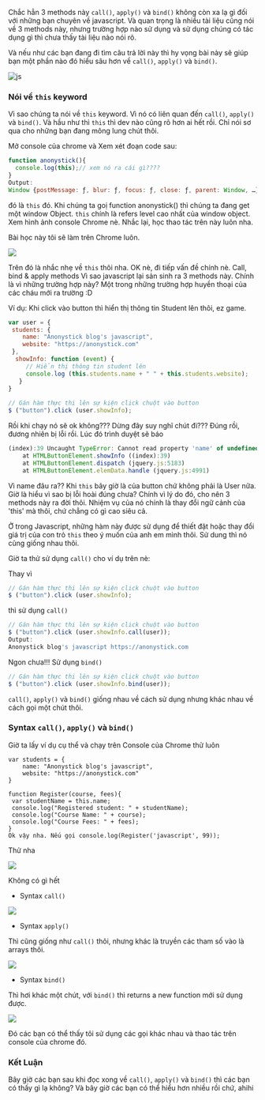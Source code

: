 Chắc hẳn 3 methods này `call()`, `apply()` và `bind()` không còn xa lạ gì đối với những bạn chuyên về javascript. Và quan trọng là nhiều tài liệu cũng nói về 3 methods này, nhưng trường hợp nào sử dụng và sử dụng chúng có tác dụng gì thì chưa thấy tài liệu nào nói rõ. 

Và nếu như các bạn đang đi tìm câu trả lời này thì hy vọng bài này sẽ giúp bạn một phần nào đó hiểu sâu hơn về `call()`, `apply()` và `bind()`. 

![js](https://res.cloudinary.com/dcpvrespg/image/upload/c_scale,w_500/v1577327630/blog/es6/call-apply-bind-in-javascript.jpg)
### Nói về `this` keyword
Vì sao chúng ta nói về `this` keyword. Vì nó có liên quan đến `call()`, `apply()` và `bind()`. Và hầu như thì `this` thì dev nào cũng rõ hơn ai hết rồi. Chỉ nói sơ qua cho những bạn đang mông lung chút thôi. 

Mở console của chrome và Xem xét đoạn code sau:
```js
function anonystick(){
  console.log(this);// xem nó ra cái gì????
}
Output:
Window {postMessage: ƒ, blur: ƒ, focus: ƒ, close: ƒ, parent: Window, …}
```
đó là `this` đó. Khi chúng ta goị function anonystick() thì chúng ta đang get một window Object. `this` chính là refers level cao nhất của window object. Xem hình ảnh console Chrome nè. Nhắc lại, học thao tác trên này luôn nha. 

Bài học này tôi sẽ làm trên Chrome luôn. 

![](https://res.cloudinary.com/dcpvrespg/image/upload/v1565148510/apply%28%29-bind%28%29-call%28%29-in-javascript.png)

Trên đó là nhắc nhẹ về `this` thôi nha. OK nè, đi tiếp vấn đề chính nè. Call, bind & apply methods Vì sao javascript lại sản sinh ra 3 methods này. Chính là vì những trường hợp này? Một trong những trường hợp huyền thoại của các cháu mới ra trường :D 

Ví dụ: Khi click vào button thì hiển thị thông tin Student lên thôi, ez game.
```js
var user = {
 students: {
    name: "Anonystick blog's javascript",
    website: "https://anonystick.com"
 },
  showInfo: function (event) {
     // Hiển thị thông tin student lên
     console.log (this.students.name + " " + this.students.website);
   }
}
 
// Gán hàm thực thi lên sự kiện click chuột vào button
$ ("button").click (user.showInfo);
```
Rồi khi chạy nó sẽ ok không??? Dừng đây suy nghĩ chút đi??? Đúng rồi, đương nhiên bị lỗi rồi. Lúc đó trình duyệt sẽ báo
```js
(index):39 Uncaught TypeError: Cannot read property 'name' of undefined
    at HTMLButtonElement.showInfo ((index):39)
    at HTMLButtonElement.dispatch (jquery.js:5183)
    at HTMLButtonElement.elemData.handle (jquery.js:4991)
```
 Vì name đâu ra?? Khi `this` bây giờ là của button chứ không phải là User nữa. Giờ là hiểu vì sao bị lỗi hoài đúng chưa? Chính vì lý do đó, cho nên 3 methods này ra đời thôi. Nhiệm vụ của nó chính là thay đổi ngữ cảnh của 'this' mà thôi, chứ chẳng có gì cao siêu cả. 

Ở trong Javascript, những hàm này được sử dụng để thiết đặt hoặc thay đổi giá trị của con trỏ `this` theo ý muốn của anh em mình thôi. Sử dung thì nó cũng giống nhau thôi. 

Giờ ta thử sử dụng `call()` cho ví dụ trên nè: 

Thay vì
```js
// Gán hàm thực thi lên sự kiện click chuột vào button
$ ("button").click (user.showInfo);
```
thì sử dụng `call()`
```js
// Gán hàm thực thi lên sự kiện click chuột vào button
$ ("button").click (user.showInfo.call(user));
Output:
Anonystick blog's javascript https://anonystick.com
```
Ngon chưa!!! Sử dụng `bind()`
```js
// Gán hàm thực thi lên sự kiện click chuột vào button
$ ("button").click (user.showInfo.bind(user));
```
`call()`, `apply()` và `bind()` giống nhau về cách sử dụng nhưng khác nhau về cách gọi một chút thôi. 
### Syntax `call()`, `apply()` và `bind()`
Giờ ta lấy ví dụ cụ thể và chạy trên Console của Chrome thử luôn
```ja
var students = {
    name: "Anonystick blog's javascript",
    website: "https://anonystick.com"
}

function Register(course, fees){
 var studentName = this.name;
 console.log("Registered student: " + studentName);
 console.log("Course Name: " + course);
 console.log("Course Fees: " + fees);
}
Ok vậy nha. Nếu gọi console.log(Register('javascript', 99)); 
```

Thử nha 

![](https://res.cloudinary.com/dcpvrespg/image/upload/v1565150035/apply%28%29-bind%28%29-call%28%29-in-javascript-1.png)

Không có gì hết 

- Syntax `call()`

![](https://res.cloudinary.com/dcpvrespg/image/upload/v1565150400/Screen_Shot_2019-08-07_at_10.56.47_AM.png)

- Syntax `apply()` 

Thì cũng giống như `call()` thôi, nhưng khác là truyền các tham số vào là arrays thôi. 

![](https://res.cloudinary.com/dcpvrespg/image/upload/v1565150400/Screen_Shot_2019-08-07_at_10.57.13_AM.png)

- Syntax `bind()` 

Thì hơi khác một chút, với `bind()` thì returns a new function mới sử dụng được. 

![](https://res.cloudinary.com/dcpvrespg/image/upload/v1565150401/Screen_Shot_2019-08-07_at_10.58.00_AM.png)

Đó các bạn có thể thấy tôi sử dụng các gọi khác nhau và thao tác trên console của chrome đó. 

### Kết Luận
Bây giờ các bạn sau khi đọc xong về `call()`, `apply()` và `bind()` thì các bạn có thấy gì lạ không? Và bây giờ các bạn có thể hiểu hơn nhiều rồi chứ, ahihi
